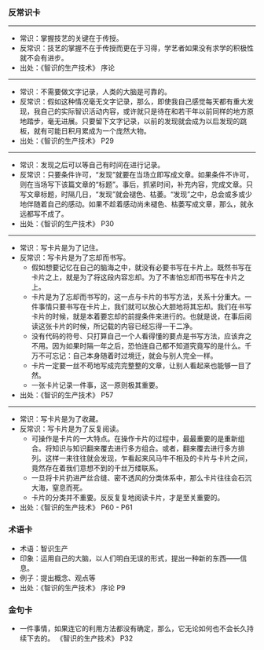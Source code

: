 ### 反常识卡

--------------

- 常识：掌握技艺的关键在于传授。
- 反常识：技艺的掌握不在于传授而更在于习得，学艺者如果没有求学的积极性就不会有进步。
- 出处：《智识的生产技术》 序论

--------------

- 常识：不需要做文字记录，人类的大脑是可靠的。
- 反常识：假如这种情况毫无文字记录，那么，即使我自己感觉每天都有重大发现，我自己的实际智识活动内容，或许就只是待在和若干年以前同样的地方原地踏步，毫无进展。只要留下文字记录，以前的发现就会成为以后发现的跳板，就有可能日积月累成为一个庞然大物。
- 出处：《智识的生产技术》 P29

--------------

- 常识：发现之后可以等自己有时间在进行记录。
- 反常识：只要条件许可，“发现”就要在当场立即写成文章。如果条件不许可，则在当场写下该篇文章的“标题”。事后，抓紧时间，补充内容，完成文章。只写文章标题，时隔几日，“发现”就会褪色、枯萎。“发现”之中，总会或多或少地伴随着自己的感动。如果不趁着感动尚未褪色、枯萎写成文章，那么，就永远都写不成了。
- 出处：《智识的生产技术》 P30

--------------

- 常识：写卡片是为了记住。
- 反常识：写卡片是为了忘却而书写。
    - 假如想要记忆在自己的脑海之中，就没有必要书写在卡片上。既然书写在卡片之上，就是为了将这段内容忘却。为了不害怕忘却而书写在卡片之上。
    - 卡片是为了忘却而书写的，这一点与卡片的书写方法，关系十分重大。一件事情只要书写在卡片上，我们就可以放心大胆地将其忘却。我们在书写卡片的时候，就是本着要忘却的前提条件来进行的。也就是说，在事后阅读这张卡片的时候，所记载的内容已经忘得一干二净。
    - 没有代码的符号、只打算自己一个人看得懂的要点是书写方法，应该弃之不用。因为如果时隔一年之后，恐怕连自己都不知道究竟写的是什么。千万不可忘记：自己本身随着时过境迁，就会与别人完全一样。
    - 卡片一定要一丝不苟地写成完完整整的文章，让别人看起来也能够一目了然。
    - 一张卡片记录一件事，这一原则极其重要。
- 出处：《智识的生产技术》 P57

--------------

- 常识：写卡片是为了收藏。
- 反常识：写卡片是为了反复阅读。
    - 可操作是卡片的一大特点。在操作卡片的过程中，最最重要的是重新组合。将知识与知识翻来覆去进行多方组合。或者，翻来覆去进行多方排列。这样一来往往就会发现，乍看起来风马牛不相及的卡片与卡片之间，竟然存在着我们意想不到的千丝万缕联系。
    - 一旦将卡片扔进严丝合缝、密不透风的分类体系中，那么卡片往往会石沉大海，窒息而死。
    - 卡片的分类并不重要。反反复复地阅读卡片，才是至关重要的。
- 出处：《智识的生产技术》 P60 - P61



### 术语卡

- 术语：智识生产
- 印象：运用自己的大脑，以人们明白无误的形式，提出一种新的东西——信息。
- 例子：提出概念、观点等
- 出处：《智识的生产技术》 序论 P9


### 金句卡
- 一件事情，如果连它的利用方法都没有确定，那么，它无论如何也不会长久持续下去的。 《智识的生产技术》 P32


















